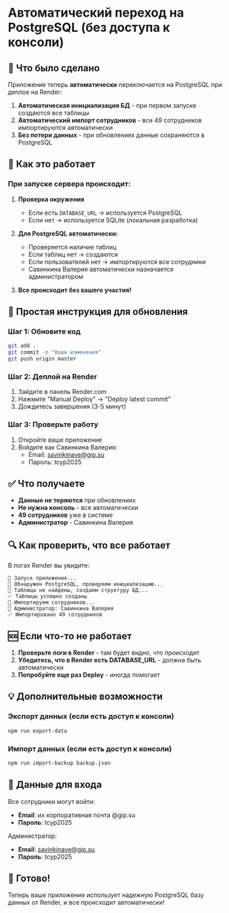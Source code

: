 # Автоматический переход на PostgreSQL (без доступа к консоли)

## 🎯 Что было сделано

Приложение теперь **автоматически** переключается на PostgreSQL при деплое на Render:

1. **Автоматическая инициализация БД** - при первом запуске создаются все таблицы
2. **Автоматический импорт сотрудников** - все 49 сотрудников импортируются автоматически
3. **Без потери данных** - при обновлениях данные сохраняются в PostgreSQL

## 🚀 Как это работает

### При запуске сервера происходит:

1. **Проверка окружения**
   - Если есть `DATABASE_URL` → используется PostgreSQL
   - Если нет → используется SQLite (локальная разработка)

2. **Для PostgreSQL автоматически:**
   - Проверяется наличие таблиц
   - Если таблиц нет → создаются
   - Если пользователей нет → импортируются все сотрудники
   - Савинкина Валерия автоматически назначается администратором

3. **Все происходит без вашего участия!**

## 📝 Простая инструкция для обновления

### Шаг 1: Обновите код
```bash
git add .
git commit -m "Ваши изменения"
git push origin master
```

### Шаг 2: Деплой на Render
1. Зайдите в панель Render.com
2. Нажмите "Manual Deploy" → "Deploy latest commit"
3. Дождитесь завершения (3-5 минут)

### Шаг 3: Проверьте работу
1. Откройте ваше приложение
2. Войдите как Савинкина Валерия:
   - Email: savinkinave@gip.su
   - Пароль: tcyp2025

## ✅ Что получаете

- **Данные не теряются** при обновлениях
- **Не нужна консоль** - все автоматически
- **49 сотрудников** уже в системе
- **Администратор** - Савинкина Валерия

## 🔍 Как проверить, что все работает

В логах Render вы увидите:
```
🚀 Запуск приложения...
🐘 Обнаружен PostgreSQL, проверяем инициализацию...
📝 Таблицы не найдены, создаем структуру БД...
✅ Таблицы успешно созданы
👥 Импортируем сотрудников...
🔑 Администратор: Савинкина Валерия
✅ Импортировано 49 сотрудников
```

## 🆘 Если что-то не работает

1. **Проверьте логи в Render** - там будет видно, что происходит
2. **Убедитесь, что в Render есть DATABASE_URL** - должна быть автоматически
3. **Попробуйте еще раз Deploy** - иногда помогает

## 💡 Дополнительные возможности

### Экспорт данных (если есть доступ к консоли)
```bash
npm run export-data
```

### Импорт данных (если есть доступ к консоли)
```bash
npm run import-backup backup.json
```

## 📧 Данные для входа

Все сотрудники могут войти:
- **Email**: их корпоративная почта @gip.su
- **Пароль**: tcyp2025

Администратор:
- **Email**: savinkinave@gip.su
- **Пароль**: tcyp2025

## 🎉 Готово!

Теперь ваше приложение использует надежную PostgreSQL базу данных от Render, и все происходит автоматически!